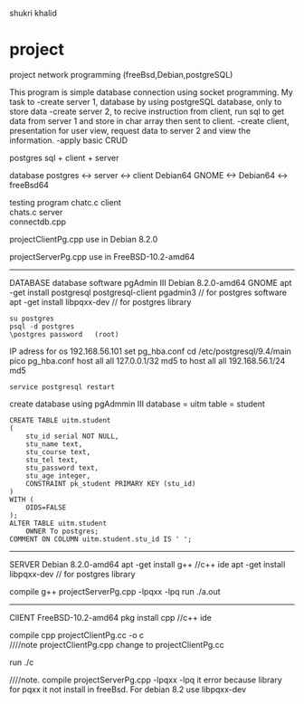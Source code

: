 shukri khalid
# project
project network programming (freeBsd,Debian,postgreSQL)

This program is simple database connection using socket programming.
My task to 
	-create server 1, database by using postgreSQL database, only to store data
	-create server 2, to recive instruction from client, run sql to get data from server 1 and store in char array then sent to client.
	-create client, presentation for user view, request data to server 2 and view the information.
	-apply basic CRUD

postgres sql + client + server

database postgres <-> server   <-> client
Debian64 GNOME    <-> Debian64 <-> freeBsd64

testing program
	chatc.c	client	
	chats.c	server	
	connectdb.cpp

projectClientPg.cpp use in Debian 8.2.0

projectServerPg.cpp use in FreeBSD-10.2-amd64
_______________________________________________________________________________________
DATABASE
database software pgAdmin III
Debian 8.2.0-amd64 GNOME
	apt -get install postgresql postgresql-client pgadmin3 // for postgres software
	apt -get install libpqxx-dev // for postgres library

	su postgres
	psql -d postgres
	\postgres password   (root)

IP adress for os 192.168.56.101
set pg_hba.conf
	cd /etc/postgresql/9.4/main
	pico pg_hba.conf
		host	all	all	127.0.0.1/32	md5
	to
		host	all	all	192.168.56.1/24	md5

	service postgresql restart

create database using pgAdmmin III
	database = uitm
	table = student

	CREATE TABLE uitm.student
	(
		stu_id serial NOT NULL,
		stu_name text,
		stu_course text,
		stu_tel text,
		stu_password text,
		stu_age integer,
		CONSTRAINT pk_student PRIMARY KEY (stu_id)
	)
	WITH (
		OIDS=FALSE
	);
	ALTER TABLE uitm.student
		OWNER To postgres;
	COMMENT ON COLUMN uitm.student.stu_id IS ' ';
	
_______________________________________________________________________________________
SERVER
Debian 8.2.0-amd64
	apt -get install g++ //c++ ide
	apt -get install libpqxx-dev // for postgres library

compile
	g++ projectServerPg.cpp -lpqxx -lpq
run
	./a.out
_______________________________________________________________________________________
ClIENT
FreeBSD-10.2-amd64
	pkg install cpp //c++ ide
	
compile
	cpp projectClientPg.cc -o c   
////note projectClientPg.cpp change to projectClientPg.cc

run
	./c

////note. compile projectServerPg.cpp -lpqxx -lpq it error because 
library for pqxx it not install in freeBsd.
For debian 8.2 use libpqxx-dev
